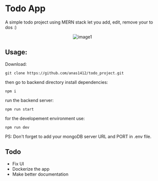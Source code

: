 # Todo App
A simple todo project using MERN stack let you add, edit, remove your to dos :)

<p align="center">
  <img src="https://github.com/anas1412/todo_project/blob/main/Capture%20d%E2%80%99%C3%A9cran%202022-12-11%20023918.png?raw=true" title="image1">
</p>

Usage:
-----
Download:
```
git clone https://github.com/anas1412/todo_project.git
```
then go to backend directory 
install dependencies:
```
npm i
```
run the backend server:
```
npm run start
```
for the developement environment use:
```
npm run dev
```

PS: Don't forget to add your mongoDB server URL and PORT in .env file.

Todo
-----
* Fix UI
* Dockerize the app
* Make better documentation
